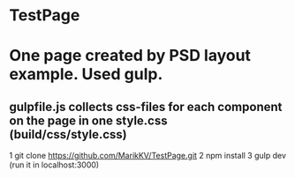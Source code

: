# TestPage
# One page created by PSD layout example. Used gulp.
## gulpfile.js collects css-files for each component on the page in one style.css (build/css/style.css)

1 git clone https://github.com/MarikKV/TestPage.git
2 npm install
3 gulp dev (run it in localhost:3000)
